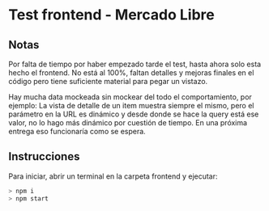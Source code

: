# Test frontend - Mercado Libre

## Notas

Por falta de tiempo por haber empezado tarde el test, hasta ahora solo esta hecho el frontend. No está al 100%, 
faltan detalles y mejoras finales en el código pero tiene suficiente material para pegar un vistazo.

Hay mucha data mockeada sin mockear del todo el comportamiento, por ejemplo:
La vista de detalle de un item muestra siempre el mismo, pero el parámetro en la URL es dinámico y desde donde
se hace la query está ese valor, no lo hago más dinámico por cuestión de tiempo. En una próxima entrega eso funcionaría como se espera.

## Instrucciones

Para iniciar, abrir un terminal en la carpeta frontend y ejecutar:

``` bash
> npm i
> npm start
```
